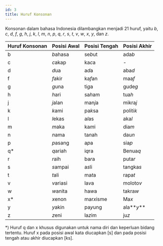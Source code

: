 ```yaml
---
id: 3
title: Huruf Konsonan
---
```


Konsonan dalam bahasa Indonesia dilambangkan menjadi 21 huruf, yaitu _b_, _c_, _d_, _f_, _g_, _h_, _j_, _k_, _l_, _m_, _n_, _p_, _q_, _r_, _s_, _t_, _v_, _w_, _x_, _y_, dan _z_.

| Huruf Konsonan | Posisi Awal | Posisi Tengah | Posisi Akhir |
| -------------- | ----------- | ------------- | ------------ |
| b              | *b*ahasa    | se*b*ut       | ada*b*       |
| c              | *c*akap     | ka*c*a        | -            |
| d              | *d*ua       | a*d*a         | aba*d*       |
| f              | *f*akir     | ka*f*an       | maa*f*       |
| g              | *g*una      | ti*g*a        | gude*g*      |
| h              | *h*ari      | sa*h*am       | tua*h*       |
| j              | *j*alan     | man*j*a       | mikra*j*     |
| k              | *k*ami      | pa*k*sa       | politi*k*    |
| l              | *l*ekas     | a*l*as        | aka*l*       |
| m              | *m*aka      | ka*m*i        | dia*m*       |
| n              | *n*ama      | ta*n*ah       | dau*n*       |
| p              | *p*asang    | a*p*a         | sia*p*       |
| q\*            | *q*ariah    | i*q*ra        | Benua*q*     |
| r              | *r*aih      | ba*r*a        | puta*r*      |
| s              | *s*ampai    | a*s*li        | tangka*s*    |
| t              | *t*ali      | ma*t*a        | rapa*t*      |
| v              | *v*ariasi   | la*v*a        | moloto*v*    |
| w              | *w*anita    | ha*w*a        | takra*w*     |
| x\*            | *x*enon     | mar*x*isme    | Ma*x*        |
| y              | *y*akin     | pa*y*ung      | ala**_y_**   |
| z              | *z*eni      | la*z*im       | ju*z*        |

\*) Huruf q dan x khusus digunakan untuk nama diri dan keperluan bidang tertentu. Huruf x pada posisi awal kata diucapkan [s] dan pada posisi tengah atau akhir diucapkan [ks].
